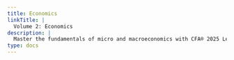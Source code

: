 ```yaml
---
title: Economics
linkTitle: |
  Volume 2: Economics
description: |
  Master the fundamentals of micro and macroeconomics with CFA® 2025 Level I, Volume 2: Economics. This authoritative resource covers critical concepts such as supply and demand dynamics, market structures, business cycles, monetary and fiscal policies, and currency exchange rates. Explore real-world applications that clarify global trade, capital flows, and geopolitical factors influencing financial markets. Whether you’re a CFA® candidate or an aspiring finance professional, this volume delivers comprehensive explanations, practical examples, and exam-focused insights to deepen your economic understanding. Develop the analytical skills crucial for investment decision-making and excel in today’s fast-paced global economy as you prepare for the CFA® Level I exam.
type: docs
---
```

